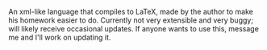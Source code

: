 An xml-like language that compiles to LaTeX, made by the author to make his homework easier to do. Currently not very extensible and very buggy; will likely receive occasional updates. If anyone wants to use this, message me and I'll work on updating it.